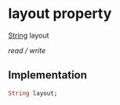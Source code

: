 


# layout property






[String](https://api.flutter.dev/flutter/dart-core/String-class.html) layout
  
_read / write_






## Implementation

```dart
String layout;


```







